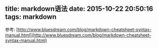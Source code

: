 title: markdown语法
date: 2015-10-22 20:50:16
tags: markdown
---

参考: [http://www.bluesdream.com/blog/markdown-cheatsheet-syntax-manual.html](http://www.bluesdream.com/blog/markdown-cheatsheet-syntax-manual.html)
